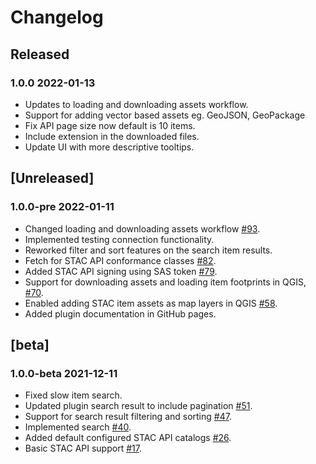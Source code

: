 # Changelog

## Released

### 1.0.0 2022-01-13
- Updates to loading and downloading assets workflow.
- Support for adding vector based assets eg. GeoJSON, GeoPackage
- Fix API page size now default is 10 items.
- Include extension in the downloaded files.
- Update UI with more descriptive tooltips.

## [Unreleased] 

### 1.0.0-pre 2022-01-11
- Changed loading and downloading assets workflow [#93](https://github.com/stac-utils/qgis-stac-plugin/pull/93).
- Implemented testing connection functionality.
- Reworked filter and sort features on the search item results.
- Fetch for STAC API conformance classes [#82](https://github.com/stac-utils/qgis-stac-plugin/pull/82).
- Added STAC API signing using SAS token [#79](https://github.com/stac-utils/qgis-stac-plugin/pull/79).
- Support for downloading assets and loading item footprints in QGIS, [#70](https://github.com/stac-utils/qgis-stac-plugin/pull/70).
- Enabled adding STAC item assets as map layers in QGIS [#58](https://github.com/stac-utils/qgis-stac-plugin/pull/58).
- Added plugin documentation in GitHub pages.

## [beta]

### 1.0.0-beta 2021-12-11
- Fixed slow item search.
- Updated plugin search result to include pagination [#51](https://github.com/stac-utils/qgis-stac-plugin/pull/51).
- Support for search result filtering and sorting [#47](https://github.com/stac-utils/qgis-stac-plugin/pull/47).
- Implemented search [#40](https://github.com/stac-utils/qgis-stac-plugin/pull/40).
- Added default configured STAC API catalogs [#26](https://github.com/stac-utils/qgis-stac-plugin/pull/26).
- Basic STAC API support [#17](https://github.com/stac-utils/qgis-stac-plugin/pull/17).
